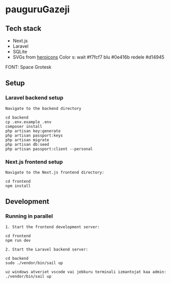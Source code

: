 # pauguruGazeji

## Tech stack     

- Next.js
- Laravel
- SQLite
- SVGs from [heroicons](https://heroicons.com/)
Color s:
wait #f7fcf7
blu #0e416b
redele #d14945

FONT: Space Grotesk


## Setup     

### Laravel backend setup     

```
Navigate to the backend directory

cd backend
cp .env.example .env
composer install
php artisan key:generate   
php artisan passport:keys    
php artisan migrate     
php artisan db:seed      
php artisan passport:client --personal   
```

### Next.js frontend setup

```
Navigate to the Next.js frontend directory:        

cd frontend        
npm install
```
## Development
### Running in parallel
```
1. Start the frontend development server:

cd frontend    
npm run dev

2. Start the Laravel backend server:

cd backend   
sudo ./vendor/bin/sail up

uz windows atveriet vscode vai jebkuru terminali izmantojat kaa admin:
./vendor/bin/sail up
